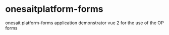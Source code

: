 # onesaitplatform-forms
onesait platform-forms application demonstrator vue 2 for the use of the OP forms
